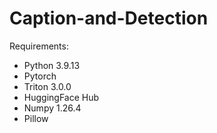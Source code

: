 # Caption-and-Detection


Requirements:

- Python           3.9.13
- Pytorch
- Triton           3.0.0
- HuggingFace Hub
- Numpy            1.26.4
- Pillow
